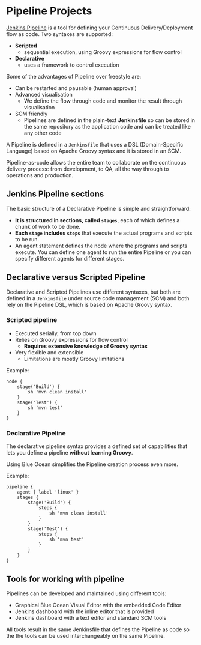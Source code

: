# Pipeline Projects

[Jenkins Pipeline](https://www.jenkins.io/doc/book/pipeline/) is a tool for defining your Continuous Delivery/Deployment flow as code. Two syntaxes are supported:

- **Scripted**
    - sequential execution, using Groovy expressions for flow control
- **Declarative**
    - uses a framework to control execution

Some of the advantages of Pipeline over freestyle are:

- Can be restarted and pausable (human approval)
- Advanced visualisation
    - We define the flow through code and monitor the result through visualisation
- SCM friendly
    - Pipelines are defined in the plain-text **Jenkinsfile** so can be stored in the same repository as the application code and can be treated like any other code

A Pipeline is defined in a `Jenkinsfile` that uses a DSL (Domain-Specific Language) based on Apache Groovy syntax and it is stored in an SCM. 

Pipeline-as-code allows the entire team to collaborate on the continuous delivery process: from development, to QA, all the way through to operations and production.

## Jenkins Pipeline sections

The basic structure of a Declarative Pipeline is simple and straightforward:

- **It is structured in sections, called `stages`**, each of which defines a chunk of work to be done.
- **Each `stage` includes `steps`** that execute the actual programs and scripts to be run.
- An agent statement defines the node where the programs and scripts execute. You can define one agent to run the entire Pipeline or you can specify different agents for different stages.

## Declarative versus Scripted Pipeline

Declarative and Scripted Pipelines use different syntaxes, but both are defined in a `Jenkinsfile` under source code management (SCM) and both rely on the Pipeline DSL, which is based on Apache Groovy syntax.

### Scripted pipeline

- Executed serially, from top down
- Relies on Groovy expressions for flow control
    - **Requires extensive knowledge of Groovy syntax**
- Very flexible and extensible
    - Limitations are mostly Groovy limitations

Example:

```
node {
    stage('Build') {
        sh 'mvn clean install'
    }
    stage('Test') {
        sh 'mvn test'
    }
}

```

### Declarative Pipeline

The declarative pipeline syntax provides a defined set of capabilities that lets you define a pipeline **without learning Groovy**.

Using Blue Ocean simplifies the Pipeline creation process even more.

Example:

```
pipeline {
    agent { label 'linux' }
    stages {
        stage('Build') {
            steps {
                sh 'mvn clean install'
            }
        }
        stage('Test') {
            steps {
                sh 'mvn test'
            }
        }
    }
}
```

## Tools for working with pipeline

Pipelines can be developed and maintained using different tools:

- Graphical Blue Ocean Visual Editor with the embedded Code Editor
- Jenkins dashboard with the inline editor that is provided
- Jenkins dashboard with a text editor and standard SCM tools

All tools result in the same Jenkinsfile that defines the Pipeline as code so the the tools can be used interchangeably on the same Pipeline.